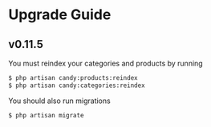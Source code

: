 # Upgrade Guide

## v0.11.5

You must reindex your categories and products by running

```bash
$ php artisan candy:products:reindex
$ php artisan candy:categories:reindex
```

You should also run migrations

```bash
$ php artisan migrate
```